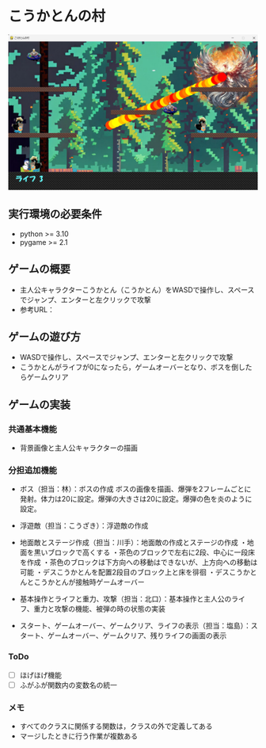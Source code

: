 # こうかとんの村
![title](fig/スクリーンショット%202024-12-24%20161742.png)
## 実行環境の必要条件
* python >= 3.10
* pygame >= 2.1

## ゲームの概要
* 主人公キャラクターこうかとん（こうかとん）をWASDで操作し、スペースでジャンプ、エンターと左クリックで攻撃
* 参考URL：

## ゲームの遊び方
* WASDで操作し、スペースでジャンプ、エンターと左クリックで攻撃
* こうかとんがライフが0になったら，ゲームオーバーとなり、ボスを倒したらゲームクリア

## ゲームの実装
### 共通基本機能
* 背景画像と主人公キャラクターの描画

### 分担追加機能
* ボス（担当：林）：ボスの作成
ボスの画像を描画、爆弾を2フレームごとに発射。体力は20に設定。爆弾の大きさは20に設定。爆弾の色を炎のように設定。
* 浮遊敵（担当：こうざき）：浮遊敵の作成
* 地面敵とステージ作成（担当：川手）：地面敵の作成とステージの作成
    ・地面を黒いブロックで高くする
    ・茶色のブロックで左右に2段、中心に一段床を作成
    ・茶色のブロックは下方向への移動はできないが、上方向への移動は可能
    ・デスこうかとんを配置2段目のブロック上と床を徘徊
    ・デスこうかとんとこうかとんが接触時ゲームオーバー

* 基本操作とライフと重力、攻撃（担当：北口）：基本操作と主人公のライフ、重力と攻撃の機能、被弾の時の状態の実装
* スタート、ゲームオーバー、ゲームクリア、ライフの表示（担当：塩島）：スタート、ゲームオーバー、ゲームクリア、残りライフの画面の表示

### ToDo
- [ ] ほげほげ機能
- [ ] ふがふが関数内の変数名の統一

### メモ

* すべてのクラスに関係する関数は，クラスの外で定義してある
* マージしたときに行う作業が複数ある
